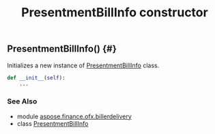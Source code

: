 ﻿---
title: PresentmentBillInfo constructor
second_title: Aspose.Finance for Python via .NET API References
description: 
type: docs
weight: 10
url: /python-net/aspose.finance.ofx.billerdelivery/presentmentbillinfo/__init__/
is_root: false
---

## PresentmentBillInfo() {#}

Initializes a new instance of [PresentmentBillInfo](/finance/python-net/aspose.finance.ofx.billerdelivery/presentmentbillinfo) class.



```python
def __init__(self):
    ...
```





### See Also
* module [aspose.finance.ofx.billerdelivery](../../)
* class [PresentmentBillInfo](/finance/python-net/aspose.finance.ofx.billerdelivery/presentmentbillinfo)
